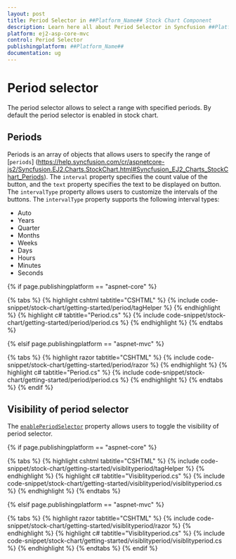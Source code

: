 ```yaml
---
layout: post
title: Period Selector in ##Platform_Name## Stock Chart Component
description: Learn here all about Period Selector in Syncfusion ##Platform_Name## Stock Chart component of Syncfusion Essential JS 2 and more.
platform: ej2-asp-core-mvc
control: Period Selector
publishingplatform: ##Platform_Name##
documentation: ug
---
```



# Period selector

The period selector allows to select a range with specified periods. By default the period selector is enabled in stock chart.

## Periods

<!-- markdownlint-disable MD034 -->

Periods is an array of objects that allows users to specify the range of [`periods`] (https://help.syncfusion.com/cr/aspnetcore-js2/Syncfusion.EJ2.Charts.StockChart.html#Syncfusion_EJ2_Charts_StockChart_Periods). The `interval` property specifies the count value of the button, and the `text` property specifies the text to be displayed on button. The `intervalType` property allows users to customize the intervals of the buttons. The `intervalType` property supports the following interval types:

* Auto
* Years
* Quarter
* Months
* Weeks
* Days
* Hours
* Minutes
* Seconds

{% if page.publishingplatform == "aspnet-core" %}

{% tabs %}
{% highlight cshtml tabtitle="CSHTML" %}
{% include code-snippet/stock-chart/getting-started/period/tagHelper %}
{% endhighlight %}
{% highlight c# tabtitle="Period.cs" %}
{% include code-snippet/stock-chart/getting-started/period/period.cs %}
{% endhighlight %}
{% endtabs %}

{% elsif page.publishingplatform == "aspnet-mvc" %}

{% tabs %}
{% highlight razor tabtitle="CSHTML" %}
{% include code-snippet/stock-chart/getting-started/period/razor %}
{% endhighlight %}
{% highlight c# tabtitle="Period.cs" %}
{% include code-snippet/stock-chart/getting-started/period/period.cs %}
{% endhighlight %}
{% endtabs %}
{% endif %}



## Visibility of period selector

The [`enablePeriodSelector`](https://help.syncfusion.com/cr/aspnetcore-js2/Syncfusion.EJ2.Charts.StockChart.html#Syncfusion_EJ2_Charts_StockChart_EnablePeriodSelector) property allows users to toggle the visibility of period selector.

{% if page.publishingplatform == "aspnet-core" %}

{% tabs %}
{% highlight cshtml tabtitle="CSHTML" %}
{% include code-snippet/stock-chart/getting-started/visiblityperiod/tagHelper %}
{% endhighlight %}
{% highlight c# tabtitle="Visiblityperiod.cs" %}
{% include code-snippet/stock-chart/getting-started/visiblityperiod/visiblityperiod.cs %}
{% endhighlight %}
{% endtabs %}

{% elsif page.publishingplatform == "aspnet-mvc" %}

{% tabs %}
{% highlight razor tabtitle="CSHTML" %}
{% include code-snippet/stock-chart/getting-started/visiblityperiod/razor %}
{% endhighlight %}
{% highlight c# tabtitle="Visiblityperiod.cs" %}
{% include code-snippet/stock-chart/getting-started/visiblityperiod/visiblityperiod.cs %}
{% endhighlight %}
{% endtabs %}
{% endif %}

